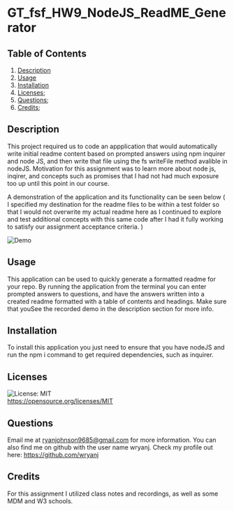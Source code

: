 
# GT_fsf_HW9_NodeJS_ReadME_Generator
## Table of Contents
1. [Description](#Description)
3. [Usage](#Usage)
4. [Installation](#Installation)
5. [Licenses](#Licenses);
6. [Questions](#Questions);
7. [Credits](#Credits);

## Description
This project required us to code an appplication that would automatically write initial readme content based on prompted answers using npm inquirer and node JS, and then write that file using the fs writeFile method avalible in nodeJS. Motivation for this assignment was to learn more about node js, inqirer, and concepts such as promises that I had not had much exposure too up until this point in our course. 

A demonstration of the application and its functionality can be seen below ( I specified my destination for the readme files to be within a test folder so that I would not overwrite my actual readme here as I continued to explore and test additional concepts with this same code after I had it fully working to satisfy our assignment acceptance criteria. )

![Demo](Demonstration-Video.gif)

## Usage
This application can be used to quickly generate a formatted readme for your repo. By running the application from the terminal you can enter prompted answers to questions, and have the answers written into a created readme formatted with a table of contents and headings. Make sure that youSee the recorded demo in the description section for more info. 

## Installation
To install this application you just need to ensure that you have nodeJS and run the npm i command to get required dependencies, such as inquirer.

## Licenses
![License: MIT](https://img.shields.io/badge/License-MIT-yellow.svg)  
https://opensource.org/licenses/MIT

## Questions
Email me at ryanjohnson9685@gmail.com for more information.
You can also find me on github with the user name wryanj. 
Check my profile out here: https://github.com/wryanj

## Credits
For this assignment I utilized class notes and recordings, as well as some MDM and W3 schools. 
